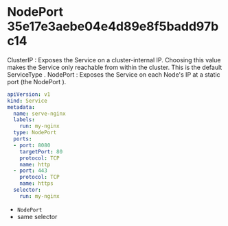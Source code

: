 # NodePort 35e17e3aebe04e4d89e8f5badd97bc14

ClusterIP : Exposes the Service on a cluster-internal IP. Choosing this value makes the Service only reachable from within the cluster. This is the default ServiceType . NodePort : Exposes the Service on each Node's IP at a static port \(the NodePort \).

```yaml
apiVersion: v1
kind: Service
metadata:
  name: serve-nginx
  labels:
    run: my-nginx
  type: NodePort
  ports:
  - port: 8080
    targetPort: 80
    protocol: TCP
    name: http
  - port: 443
    protocol: TCP
    name: https
  selector:
    run: my-nginx
```

* `NodePort`
* same selector

